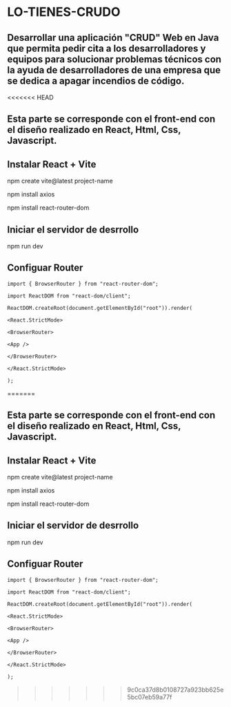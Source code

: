 # LO-TIENES-CRUDO
## Desarrollar una aplicación "CRUD" Web en Java que permita pedir cita a los desarrolladores y equipos para solucionar problemas técnicos con la ayuda de desarrolladores de una empresa que se dedica a apagar incendios de código.
<<<<<<< HEAD

## Esta parte se corresponde con el front-end con el diseño realizado en React, Html, Css, Javascript.

## Instalar React + Vite
npm create vite@latest project-name

npm install axios

npm install react-router-dom

## Iniciar el servidor de desrrollo
npm run dev

## Configuar Router
```
import { BrowserRouter } from "react-router-dom";

import ReactDOM from "react-dom/client";

ReactDOM.createRoot(document.getElementById("root")).render(

<React.StrictMode>
  
<BrowserRouter>
    
<App />
      
</BrowserRouter>
    
</React.StrictMode>
  
);
```
=======

## Esta parte se corresponde con el front-end con el diseño realizado en React, Html, Css, Javascript.

## Instalar React + Vite
npm create vite@latest project-name

npm install axios

npm install react-router-dom

## Iniciar el servidor de desrrollo
npm run dev

## Configuar Router
```
import { BrowserRouter } from "react-router-dom";

import ReactDOM from "react-dom/client";

ReactDOM.createRoot(document.getElementById("root")).render(

<React.StrictMode>
  
<BrowserRouter>
    
<App />
      
</BrowserRouter>
    
</React.StrictMode>
  
);
```



>>>>>>> 9c0ca37d8b0108727a923bb625e5bc07eb59a77f

